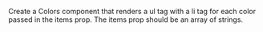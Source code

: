 Create a Colors component that renders a ul tag with a li tag for each color passed in the items prop. The items prop should be an array of strings.
